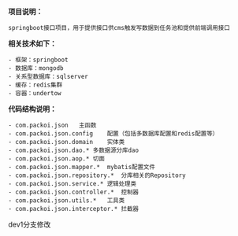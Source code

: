 **项目说明：**

	springboot接口项目，用于提供接口供cms触发写数据到任务池和提供前端调用接口

**相关技术如下：**

	- 框架：springboot
	- 数据库：mongodb
	- 关系型数据库：sqlserver
	- 缓存：redis集群
	- 容器：undertow

**代码结构说明：**

	- com.packoi.json	主函数
	- com.packoi.json.config	配置（包括多数据库配置和redis配置等）
	- com.packoi.json.domain	实体类
	- com.packoi.json.dao.*	多数据源分库dao
	- com.packoi.json.aop.*	切面
	- com.packoi.json.mapper.*	mybatis配置文件
	- com.packoi.json.repository.*	分库相关的Repository
	- com.packoi.json.service.*	逻辑处理类
	- com.packoi.json.controller.*	控制器
	- com.packoi.json.utils.*	工具类
	- com.packoi.json.interceptor.*	拦截器

dev1分支修改
